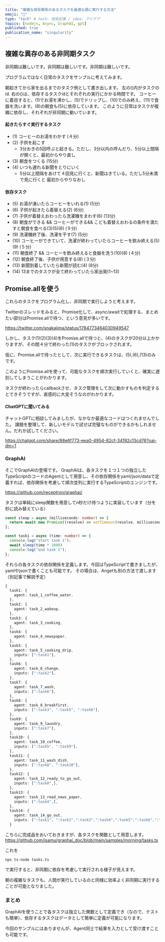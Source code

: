 ```yaml
---
title: "複雑な依存関係のあるタスクを最適な順に実行する方法"
emoji: "🚀"
type: "tech" # tech: 技術記事 / idea: アイデア
topics: [nodejs, Async, GraphAI, gpt]
published: true
publication_name: "singularity"
---
```



## 複雑な異存のある非同期タスク

非同期は難しいです。非同期は難しいです。非同期は難しいです。

プログラムではなく日常のタスクをサンプルに考えてみます。

朝起きてから家を出るまでのタスク例として書き出します。
左の()内がタスクのid. 右の()は、依存するタスクidとそれぞれの実行にかかる時間です。
コーヒーに着目すると、(1)でお湯を沸かし、(5)でドリップし、(10)でのみ終え、(11)で食器を洗います。(8)の朝食も(5)に依存しています。
このように日常はタスクが複雑に依存し、それぞれが非同期に動いています。

#### 起きたらすぐ実行するタスク

- (1) コーヒーのお湯をわかす (４分)
- (2) 子供を起こす
  - 3分おきの5回呼ぶと起きる。ただし、3分以内の呼んだり、5分以上間隔が開くと、最初からやり直し
- (3) 朝食をつくる (15分)
- (4) いつも遅れる新聞をとりにいく
  - 5分以上間隔をあけて４回見に行くと、新聞はきている。ただし5分未満で見に行くと 最初からやりなおし

#### 依存タスク

- (5) お湯が湧いたらコーヒーをいれる(1)	(5分)
- (6) 子供が起きたら着替える(2)	(6分)
- (7) 子供が着替えおわったら洗濯機をまわす(6) (13分)
- (8) 朝食ができる && コーヒーができる&& こども着替えおわるの条件を満たすと朝食を食べる(3)(5)(6) (９分)
- (9) 洗濯機終了後、洗濯を干す(7) (5分)
- (10) コーヒーができていて、洗濯が終わっていたらコーヒーを飲み終える(5)(9) (５分)
- (11) 朝食終了 && コーヒーを飲み終えると食器を洗う(10)(8) (４分)
- (12) 朝食終了後、子供が用意する(8) (３分)
- (13) 新聞到着していたら新聞が読む(4) (8分)
- (14) 13までのタスクが全て終わっていたら家出発(1~13)

## Promise.allを使う

これらのタスクをプログラム化し、非同期で実行しようと考えます。

Twitterのスレッドをみると、Promise化して、async/awaitで処理する、まとめたい部分はPromise.allで待つ、という意見が多いです。

https://twitter.com/snakajima/status/1784773464030949547

しかし、タスク(1)(2)(3)(4)をPromise.allで待つと、(4)のタスクが20分以上かかりますが、その間４分で終わった(1)のタスクがブロックされます。

仮に、Promise.allで待ったとして、次に実行できるタスクは、(5),(6),(13)のみです。

このようにPromise.allを使って、可能なタスクを順次実行していくと、確実に遅刻してしまうことがわかります。

タスクが終わったらcallbackさせ、タスク管理をして次に動かすものを判定するとできそうですが、直感的に大変そうなのがわかります。


#### ChatGPTに聞いてみる

チャットGPTに相談してみましたが、なかなか最適なコードはつくれませんでした。
課題を整理して、新しいモデルで試せば完璧なものができるかもしれません。だれか試してください。

https://chatgpt.com/share/88e6f773-eea0-4954-82cf-34192c13cd76?oai-dm=1


### GraphAI

そこでGraphAIの登場です。
GraphAIは、各タスクを１つ１つの独立したTypeScriptのコードのAgentとして用意し、その依存関係をyaml/json/dataで定義すれば、依存関係を考慮して順次並列に実行するTypeScriptのエンジンです。

https://github.com/receptron/graphai/


タスクは単純にsleep関数を用意してn秒だけ待つように実装しています（分を秒に読み替えている）

```TypeScript
const sleep = async (milliseconds: number) => {
  return await new Promise((resolve) => setTimeout(resolve, milliseconds));
};

const task1 = async (time: number) => {
  console.log("start task 1");
  await sleep(time * 1000)
  console.log("end task 1");
};
```

それらの各タスクの依存関係を定義します。今回はTypeScriptで書きましたが、yamlやjsonで書くことも可能です。
その場合は、Angetも別の方法で渡します（別記事で解説予定）

```TypeScript
{
  task1: {
    agent: task_1_coffee_water,
  },
  task2: {
    agent: task_2_wakeup,
  },
  task3: {
    agent: task_3_cooking,
  },
  task4: {
    agent: task_4_newspaper,
  },
  task5: {
    agent: task_5_cooking_drip,
    inputs: [":task1"],
  },
  task6: {
    agent: task_6_change,
    inputs: [":task2"],
  },
  task7: {
    agent: task_7_wash,
    inputs: [":task6"],
  },
  task8: {
    agent: task_8_breakfirst,
    inputs: [":task3", ":task5", ":task6"],
  },
  task9: {
    agent: task_9_laundry,
    inputs: [":task7"],
  },
  task10: {
    agent: task_10_coffee,
    inputs: [":task5", ":task9"],
  },
  task11: {
    agent: task_11_wash_dish,
    inputs: [":task8", ":task10"],
  },
  task12: {
    agent: task_12_ready_to_go_out,
    inputs: [":task8",],
  },
  task13: {
    agent: task_13_read_news_paper,
    inputs: [":task4",],
  },
  task14: {
    agent: task_14_go_out,
    inputs: [":task1", ":task2",":task3",":task4",":task5",":task6",":task7",":task8",":task9",":task10",":task11",":task12",":task13",],
  }
```

こちらに完成品をおいておきますが、各タスクを関数として用意します。
https://github.com/isamu/graphai_doc/blob/main/samples/morning/tasks.ts


これを
```
npx ts-node tasks.ts
```
で実行すると、非同期に依存を考慮して実行される様子が見えます。

朝の複雑なタスクも、人間が実行しているのと同様に効率よく非同期に実行することが可能となりました。

### まとめ

GraphAIを使うことで各タスクは独立した関数として定義でき（なので、テストも簡単）、依存するタスクはデータとして簡単に定義が可能になります。

今回のサンプルにはありませんが、Agent同士で結果を入力として受け渡すことも可能です。
